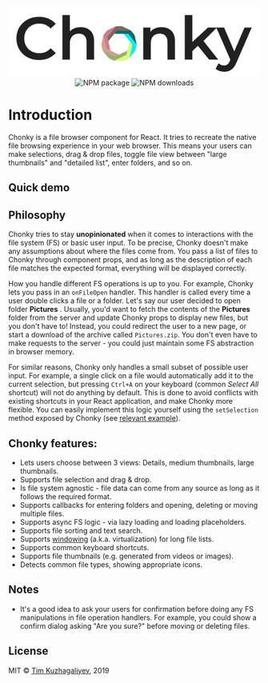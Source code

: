 <p align="center">
  <img src="./Chonky_clear.png" alt="Chonky logo" style="width: 500px; background: transparent !important">
  <br/>
  <img alt="NPM package" src="https://img.shields.io/npm/v/chonky.svg">
  <img alt="NPM downloads" src="https://img.shields.io/npm/dt/chonky">
</p>

# Introduction

Chonky is a file browser component for React. It tries to recreate the native file browsing experience in your web 
browser. This means your users can make selections, drag & drop files, toggle file view between "large thumbnails" 
and "detailed list", enter folders, and so on.

## Quick demo

<!-- STORY -->

## Philosophy

Chonky tries to stay **unopinionated** when it comes to interactions with the file system (FS) or basic user input. To
be precise, Chonky doesn't make any assumptions about where the files come from. You pass a list of files to Chonky 
through component props, and as long as the description of each file matches the expected format, everything will be 
displayed correctly.

How you handle different FS operations is up to you. For example, Chonky lets you pass in an `onFileOpen` handler. 
This handler is called every time a user double clicks a file or a folder. Let's say our user decided to open folder 
**Pictures** . Usually, you'd want to fetch the contents of the **Pictures** folder from the server and update Chonky
props to display new files, but you don't have to! Instead, you could redirect the user to a new page, or start a 
download of the archive called `Pictures.zip`. You don't even have to make requests to the server - you could just 
maintain some FS abstraction in browser memory.

For similar reasons, Chonky only handles a small subset of possible user input. For example, a single click on a file
would automatically add it to the current selection, but pressing `Ctrl+A` on your keyboard (common *Select All* 
shortcut) will not do anything by default. This is done to avoid conflicts with existing shortcuts in your React 
application, and make Chonky more flexible. You can easily implement this logic yourself using the `setSelection` 
method exposed by Chonky (see [relevant example](./?path=/story/file-browser-examples--custom-keyboard-shortcuts)).

## Chonky features:

* Lets users choose between 3 views: Details, medium thumbnails, large thumbnails.
* Supports file selection and drag & drop.
* Is file system agnostic - file data can come from any source as long as it follows the required format.
* Supports callbacks for entering folders and opening, deleting or moving multiple files.
* Supports async FS logic - via lazy loading and loading placeholders.
* Supports file sorting and text search.
* Supports [windowing](https://reactjs.org/docs/optimizing-performance.html#virtualize-long-lists) (a.k.a.
virtualization) for long file lists.
* Supports common keyboard shortcuts.
* Supports file thumbnails (e.g. generated from videos or images).
* Detects common file types, showing appropriate icons.

## Notes

* It's a good idea to ask your users for confirmation before doing any FS manipulations in file operation handlers. 
For example, you could show a confirm dialog asking "Are you sure?" before moving or deleting files.

## License

MIT © [Tim Kuzhagaliyev](https://github.com/TimboKZ), 2019
